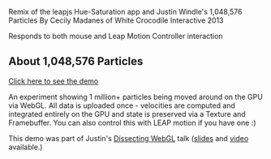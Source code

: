 Remix of the leapjs Hue-Saturation app and Justin Windle's 1,048,576 Particles
By Cecily Madanes of White Crocodile Interactive 2013

Responds to both mouse and Leap Motion Controller interaction


## About 1,048,576 Particles

[Click here to see the demo](http://soulwire.github.io/WebGL-GPU-Particles/)

An experiment showing 1 million+ particles being moved around on the GPU via WebGL. All data is uploaded once - velocities are computed and integrated entirely on the GPU and state is preserved via a Texture and Framebuffer. You can also control this with LEAP motion if you have one :)

This demo was part of Justin's [Dissecting WebGL](http://www.meetup.com/doctype-html/events/123439792/7) talk ([slides](https://github.com/hugeinc/doctype-meetup/tree/master/dissecting-webgl) and [video](http://new.livestream.com/hugeinc/events/219294) available.)
